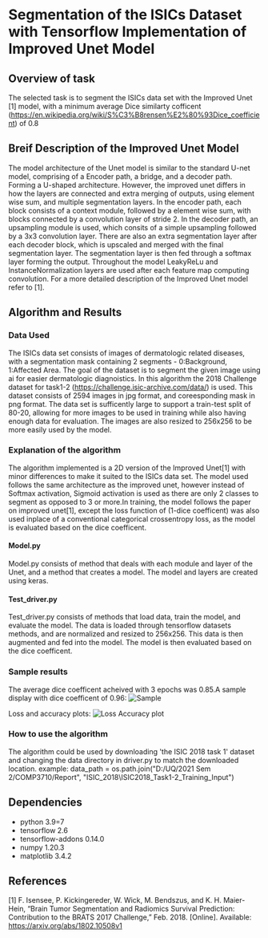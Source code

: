 # Segmentation of the ISICs Dataset with Tensorflow Implementation of Improved Unet Model


## Overview of task 
The selected task is to segment the ISICs data set with the Improved Unet [1] model, with a minimum average Dice similarty cofficent (https://en.wikipedia.org/wiki/S%C3%B8rensen%E2%80%93Dice_coefficient) of 0.8


## Breif Description of the Improved Unet Model
The model architecture of the Unet model is similar to the standard U-net model, comprising of a Encoder path, a bridge, and a decoder path. Forming a U-shaped architecture. However, the improved unet differs in how the layers are connected and extra merging of outputs, using element wise sum, and multiple segmentation layers. In the encoder path, each block consists of a context module, followed by a element wise sum, with blocks connected by a convolution layer of stride 2. In the decoder path, an upsampling module is used, which consits of a simple upsampling followed by a 3x3 convolution layer. There are also an extra segmentation layer after each decoder block, which is upscaled and merged with the final segmentation layer. The segmentation layer is then fed through a softmax layer forming the output. Throughout the model LeakyReLu and InstanceNormalization layers are used after each feature map computing convolution. For a more detailed description of the Improved Unet model refer to [1].


## Algorithm and Results 

### Data Used 
The ISICs data set consists of images of dermatologic related diseases, with a segmentation mask containing 2 segments - 0:Background, 1:Affected Area. The goal of the dataset is to segment the given image using ai for easier dermatologic diagnoistics. In this algorithm the 2018 Challenge dataset for task1-2 (https://challenge.isic-archive.com/data/) is used. This dataset consists of 2594 images in jpg format, and coreesponding mask in png format. The data set is sufficently large to support a train-test split of 80-20, allowing for more images to be used in training while also having enough data for evaluation. The images are also resized to 256x256 to be more easily used by the model. 

### Explanation of the algorithm 
The algorithm implemented is a 2D version of the Improved Unet[1] with minor differences to make it suited to the ISICs data set. The model used follows the same architecture as the improved unet, however instead of Softmax activation, Sigmoid activation is used as there are only 2 classes to segment as opposed to 3 or more.In training, the model follows the paper on improved unet[1], except the loss function of (1-dice coefficent) was also used inplace of a conventional categorical crossentropy loss, as the model is evaluated based on the dice coefficent. 

#### Model.py
Model.py consists of method that deals with each module and layer of the Unet, and a method that creates a model. The model and layers are created using keras. 

#### Test_driver.py
Test_driver.py consists of methods that load data, train the model, and evaluate the model. The data is loaded through tensorflow datasets methods, and are normalized and resized to 256x256. This data is then augmented and fed into the model. The model is then evaluated based on the dice coefficent. 

### Sample results 
The average dice coefficent acheived with 3 epochs was 0.85.A sample display with dice coefficent of 0.96:
![Sample](images/Displayed_sample.png)

Loss and accuracy plots: 
![Loss Accuracy plot](images/Loss_accuracy_plots.png)

### How to use the algorithm
The algorithm could be used by downloading 'the ISIC 2018 task 1' dataset and changing the data directory in driver.py to match the downloaded location. 
example: 
data_path = os.path.join("D:/UQ/2021 Sem 2/COMP3710/Report", "ISIC_2018\ISIC2018_Task1-2_Training_Input")

## Dependencies 
- python 3.9=7
- tensorflow 2.6
- tensorflow-addons 0.14.0
- numpy 1.20.3
- matplotlib 3.4.2


## References 
[1] F. Isensee, P. Kickingereder, W. Wick, M. Bendszus, and K. H. Maier-Hein, “Brain Tumor Segmentation
and Radiomics Survival Prediction: Contribution to the BRATS 2017 Challenge,” Feb. 2018. [Online].
Available: https://arxiv.org/abs/1802.10508v1
